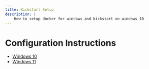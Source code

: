 ```yaml
---
title: Kickstart Setup
description: |
    How to setup docker for windows and kickstart on windows 10
---
```


# Configuration Instructions

- [Windows 10](/setup/windows10)
- [Windows 11](/setup/windows11)
